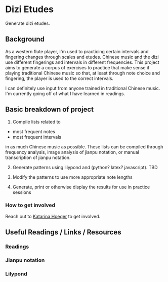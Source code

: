 # Dizi Etudes
Generate dizi etudes.

## Background
As a western flute player, I'm used to practicing certain intervals and fingering changes through scales and etudes.
Chinese music and the dizi use different fingerings and intervals in different frequencies.
This project aims to generate a corpus of exercises to practice that make sense if playing traditional Chinese music so that, at least through note choice and fingering, the player is used to the correct intervals.

I can definitely use input from anyone trained in traditional Chinese music. I'm currently going off of what I have learned in readings.

## Basic breakdown of project
1. Compile lists related to
- most frequent notes
- most frequent intervals

in as much Chinese music as possible.
These lists can be compiled through frequency analysis, image analysis of jianpu notation, or manual transcription of jianpu notation.  

2. Generate patterns using lilypond and (python? latex? javascript). TBD

3. Modify the patterns to use more appropriate note lengths

4. Generate, print or otherwise display the results for use in practice sessions

### How to get involved
Reach out to [Katarina Hoeger](mailto:katarina@katarinahoeger.com) to get involved.

## Useful Readings / Links / Resources
### Readings

### Jianpu notation

### Lilypond
